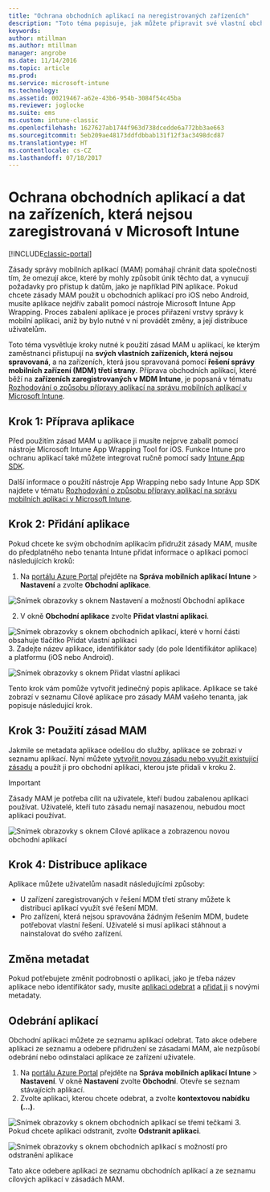```yaml
---
title: "Ochrana obchodních aplikací na neregistrovaných zařízeních"
description: "Toto téma popisuje, jak můžete připravit své vlastní obchodní aplikace, abyste u nich mohli použít zásady správy mobilních aplikací, které můžou pomoci zabránit úniku informací."
keywords: 
author: mtillman
ms.author: mtillman
manager: angrobe
ms.date: 11/14/2016
ms.topic: article
ms.prod: 
ms.service: microsoft-intune
ms.technology: 
ms.assetid: 00219467-a62e-43b6-954b-3084f54c45ba
ms.reviewer: joglocke
ms.suite: ems
ms.custom: intune-classic
ms.openlocfilehash: 1627627ab1744f963d738dcedde6a772bb3ae663
ms.sourcegitcommit: 5eb209ae48173ddfdbbab131f12f3ac3498dcd87
ms.translationtype: HT
ms.contentlocale: cs-CZ
ms.lasthandoff: 07/18/2017
---
```

# <a name="protect-line-of-business-apps-and-data-on-devices-that-are-not-enrolled-in-microsoft-intune"></a>Ochrana obchodních aplikací a dat na zařízeních, která nejsou zaregistrovaná v Microsoft Intune

[!INCLUDE[classic-portal](../includes/classic-portal.md)]

Zásady správy mobilních aplikací (MAM) pomáhají chránit data společnosti tím, že omezují akce, které by mohly způsobit únik těchto dat, a vynucují požadavky pro přístup k datům, jako je například PIN aplikace. Pokud chcete zásady MAM použít u obchodních aplikací pro iOS nebo Android, musíte aplikace nejdřív zabalit pomocí nástroje Microsoft Intune App Wrapping. Proces zabalení aplikace je proces přiřazení vrstvy správy k mobilní aplikaci, aniž by bylo nutné v ní provádět změny, a její distribuce uživatelům.  

Toto téma vysvětluje kroky nutné k použití zásad MAM u aplikací, ke kterým zaměstnanci přistupují na **svých vlastních zařízeních, která nejsou spravovaná**, a na zařízeních, která jsou spravovaná pomocí **řešení správy mobilních zařízení (MDM) třetí strany**.  Příprava obchodních aplikací, které běží na **zařízeních zaregistrovaných v MDM Intune**, je popsaná v tématu [Rozhodování o způsobu přípravy aplikací na správu mobilních aplikací v Microsoft Intune](/intune/apps-prepare-mobile-application-management).


##  <a name="step-1-prepare-the-app"></a>Krok 1: Příprava aplikace

Před použitím zásad MAM u aplikace ji musíte nejprve zabalit pomocí nástroje Microsoft Intune App Wrapping Tool for iOS. Funkce Intune pro ochranu aplikací také můžete integrovat ručně pomocí sady [Intune App SDK](/intune/app-sdk).

Další informace o použití nástroje App Wrapping nebo sady Intune App SDK najdete v tématu [Rozhodování o způsobu přípravy aplikací na správu mobilních aplikací v Microsoft Intune](/intune/apps-prepare-mobile-application-management).

## <a name="step-2-add-the-app"></a>Krok 2: Přidání aplikace

Pokud chcete ke svým obchodním aplikacím přidružit zásady MAM, musíte do předplatného nebo tenanta Intune přidat informace o aplikaci pomocí následujících kroků:

1. Na [portálu Azure Portal](https://portal.azure.com/) přejděte na **Správa mobilních aplikací Intune** > **Nastavení** a zvolte **Obchodní aplikace**.

  ![Snímek obrazovky s oknem Nastavení a možností Obchodní aplikace](../media/mam-azure-portal-lob-on-settings.png)

2. V okně **Obchodní aplikace** zvolte **Přidat vlastní aplikaci**.

  ![Snímek obrazovky s oknem obchodních aplikací, které v horní části obsahuje tlačítko Přidat vlastní aplikaci](../media/mam-azure-portal-add-lob-app-action.png)
3.  Zadejte název aplikace, identifikátor sady (do pole Identifikátor aplikace) a platformu (iOS nebo Android).

  ![Snímek obrazovky s oknem Přidat vlastní aplikaci](../media/mam-azure-portal-add-app-details.png)

  Tento krok vám pomůže vytvořit jedinečný popis aplikace. Aplikace se také zobrazí v seznamu Cílové aplikace pro zásady MAM vašeho tenanta, jak popisuje následující krok.

## <a name="step-3-apply-mam-policies"></a>Krok 3: Použití zásad MAM
Jakmile se metadata aplikace odešlou do služby, aplikace se zobrazí v seznamu aplikací. Nyní můžete [vytvořit novou zásadu nebo využít existující zásadu](create-and-deploy-mobile-app-management-policies-with-microsoft-intune.md) a použít ji pro obchodní aplikaci, kterou jste přidali v kroku 2.

>[!IMPORTANT]
>Zásady MAM je potřeba cílit na uživatele, kteří budou zabalenou aplikaci používat.  Uživatelé, kteří tuto zásadu nemají nasazenou, nebudou moct aplikaci používat.


  ![Snímek obrazovky s oknem Cílové aplikace a zobrazenou novou obchodní aplikací](../media/mam-azure-portal-lob-on-targeted-app-list.png)
## <a name="step-4-distribute-the-app"></a>Krok 4: Distribuce aplikace
Aplikace můžete uživatelům nasadit následujícími způsoby:
* U zařízení zaregistrovaných v řešení MDM třetí strany můžete k distribuci aplikací využít své řešení MDM.
* Pro zařízení, která nejsou spravována žádným řešením MDM, budete potřebovat vlastní řešení. Uživatelé si musí aplikaci stáhnout a nainstalovat do svého zařízení.

## <a name="change-the-metadata"></a>Změna metadat
Pokud potřebujete změnit podrobnosti o aplikaci, jako je třeba název aplikace nebo identifikátor sady, musíte [aplikaci odebrat](#remove-apps) a [přidat ji](#step-2-add-the-app) s novými metadaty.

##  <a name="remove-apps"></a>Odebrání aplikací
Obchodní aplikaci můžete ze seznamu aplikací odebrat. Tato akce odebere aplikaci ze seznamu a odebere přidružení se zásadami MAM, ale nezpůsobí odebrání nebo odinstalaci aplikace ze zařízení uživatele.  

1.  Na [portálu Azure Portal](https://portal.azure.com/) přejděte na **Správa mobilních aplikací Intune** > **Nastavení**. V okně **Nastavení** zvolte **Obchodní**. Otevře se seznam stávajících aplikací.  
2.  Zvolte aplikaci, kterou chcete odebrat, a zvolte **kontextovou nabídku (…)**.

  ![Snímek obrazovky s oknem obchodních aplikací se třemi tečkami](../media/mam-azure-portal-lob-context-menu.png)
3.  Pokud chcete aplikaci odstranit, zvolte **Odstranit aplikaci**.

  ![Snímek obrazovky s oknem obchodních aplikací s možností pro odstranění aplikace](../media/mam-azure-portal-delete-app.png)

  Tato akce odebere aplikaci ze seznamu obchodních aplikací a ze seznamu cílových aplikací v zásadách MAM.
